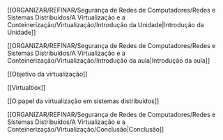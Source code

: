 [[ORGANIZAR/REFINAR/Segurança de Redes de Computadores/Redes e Sistemas Distribuídos/A Virtualização e a Conteinerização/Virtualização/Introdução da Unidade|Introdução da Unidade]]

[[ORGANIZAR/REFINAR/Segurança de Redes de Computadores/Redes e Sistemas Distribuídos/A Virtualização e a Conteinerização/Virtualização/Introdução da aula|Introdução da aula]]

[[Objetivo da virtualização]]

[[Virtualbox]]

[[O papel da virtualização em sistemas distribuídos]]

[[ORGANIZAR/REFINAR/Segurança de Redes de Computadores/Redes e Sistemas Distribuídos/A Virtualização e a Conteinerização/Virtualização/Conclusão|Conclusão]]
